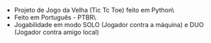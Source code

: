 - Projeto de Jogo da Velha (Tic Tc Toe) feito em Python\
- Feito em Português - PTBR\
- Jogabilidade em modo SOLO (Jogador contra a máquina) e DUO (Jogador contra amigo local)